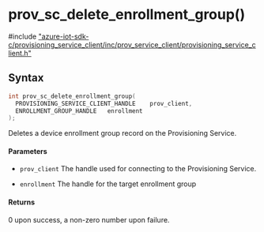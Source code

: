 # prov_sc_delete_enrollment_group()

\#include ["azure-iot-sdk-c/provisioning_service_client/inc/prov_service_client/provisioning_service_client.h"](../iot-c-ref-provisioning-service-client-h.md)  

## Syntax

```C
int prov_sc_delete_enrollment_group(
  PROVISIONING_SERVICE_CLIENT_HANDLE	prov_client,
  ENROLLMENT_GROUP_HANDLE	enrollment
);

```

Deletes a device enrollment group record on the Provisioning Service.

#### Parameters
* `prov_client` The handle used for connecting to the Provisioning Service. 

* `enrollment` The handle for the target enrollment group

#### Returns
0 upon success, a non-zero number upon failure.

